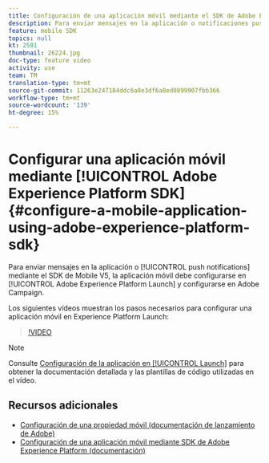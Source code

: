 ```yaml
---
title: Configuración de una aplicación móvil mediante el SDK de Adobe Experience Platform
description: Para enviar mensajes en la aplicación o notificaciones push con una aplicación SDK de Experience Cloud, una aplicación móvil debe configurarse en Adobe Experience Platform Launch y en Adobe Campaign
feature: mobile SDK
topics: null
kt: 2501
thumbnail: 26224.jpg
doc-type: feature video
activity: use
team: TM
translation-type: tm+mt
source-git-commit: 11263e247184ddc6a8e3df6a8ed0899907fbb366
workflow-type: tm+mt
source-wordcount: '139'
ht-degree: 15%

---
```



# Configurar una aplicación móvil mediante [!UICONTROL Adobe Experience Platform SDK] {#configure-a-mobile-application-using-adobe-experience-platform-sdk}

Para enviar mensajes en la aplicación o [!UICONTROL push notifications] mediante el SDK de Mobile V5, la aplicación móvil debe configurarse en [!UICONTROL Adobe Experience Platform Launch] y configurarse en Adobe Campaign.

Los siguientes vídeos muestran los pasos necesarios para configurar una aplicación móvil en Experience Platform Launch:

>[!VIDEO](https://video.tv.adobe.com/v/26224?quality=12)

>[!NOTE]
>
>Consulte [Configuración de la aplicación en [!UICONTROL Launch]](https://helpx.adobe.com/campaign/kb/configuring-app-sdk.html#ConfiguringyourapplicationinLaunch) para obtener la documentación detallada y las plantillas de código utilizadas en el vídeo.

## Recursos adicionales

* [Configuración de una propiedad móvil (documentación de lanzamiento de Adobe)](https://aep-sdks.gitbook.io/docs/getting-started/create-a-mobile-property)
* [Configuración de una aplicación móvil mediante SDK de Adobe Experience Platform (documentación)](https://helpx.adobe.com/campaign/kb/configuring-app-sdk.html)
